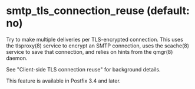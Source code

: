 # smtp_tls_connection_reuse (default: no)
 Try to make multiple deliveries per TLS-encrypted connection.
This uses the tlsproxy(8) service to encrypt an SMTP connection,
uses the scache(8) service to save that connection, and relies on
hints from the qmgr(8) daemon. 


 See "Client-side
TLS connection reuse" for background details. 


 This feature is available in Postfix 3.4 and later. 


